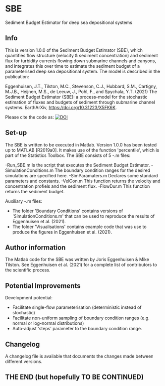 # SBE
Sediment Budget Estimator for deep sea depositional systems

## Info

This is version 1.0.0 of the Sediment Budget Estimator (SBE), which quantifies flow structure (velocity & sediment concentration) and sediment flux for turbidity currents flowing down submarine channels and canyons, and integrates this over time to estimate the sediment budget of a parameterised deep sea depositional system. The model is described in the publication:

Eggenhuisen, J.T., Tilston, M.C., Stevenson, C.J., Hubbard, S.M., Cartigny, M.J.B., Heijnen, M.S., de Leeuw, J., Pohl, F., and Spychala, Y.T. (2021) The Sediment Budget Estimator (SBE): a process-model for the stochastic estimation of fluxes and budgets of sediment through submarine channel systems. EarthArXiv, https://doi.org/10.31223/X5FK6K. 

Please cite the code as: [![DOI](https://zenodo.org/badge/485391707.svg)](https://zenodo.org/badge/latestdoi/485391707)

## Set-up

The SBE is written to be executed in Matlab. Version 1.0.0 has been tested up to MATLAB [R2019a0]. It makes use of the function 'percentile', which is part of the Statistics Toolbox. The SBE consists of 5 -.m files:

-Run_SBE.m Is the script that executes the Sediment Budget Estimator.
-SimulationConditions.m The boundary condition ranges for the desired simulations are specified here.
-SimParamaters.m Declares some standard parameters and constants.
-VelCon.m This function returns the velocity and concentration profiels and the sediment flux.
-FlowDur.m This function returns the sediment budget.

Auxiliary -.m files:

- The folder 'Boundary Conditions' contains versions of 'SimulationConditions.m' that can be used to reproduce the results of Eggenhuisen et al. (2021).
- The folder 'Visualisations' contains example code that was use to produce the figures in Eggenhuisen et al. (2021). 

## Author information 

The Matlab code for the SBE was written by Joris Eggenhuisen & Mike Tilston. See Eggenhuisen et al. (2021) for a complete list of contributors to the scientific process.

## Potential Improvements 

Development potential:
- Facilitate single-flow parameterisation (deterministic instead of stochastic)
- Facilitate non-uniform sampling of boundary condition ranges (e.g. normal or log-normal distributions) 
- Auto-adjust 'steps' parameter to the boundary condition range.

## Changelog

A changelog file is available that documents the changes made between different versions.

## THE END (but hopefully TO BE CONTINUED)
